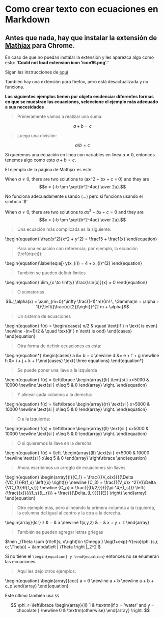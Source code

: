 # Como crear texto con ecuaciones en Markdown

## Antes que nada, hay que instalar la extensión de [Mathjax](https://chrome.google.com/webstore/detail/mathjax-plugin-for-github/ioemnmodlmafdkllaclgeombjnmnbima/related) para Chrome.

En caso de que no puedan instalar la extensión y les aparezca algo como esto:
**'Could not load extension icon 'icon16.png'.'**

Sigan las instrucciones de [aquí](https://github.com/orsharir/github-mathjax/issues/24#issuecomment-462956434)

También hay una extensión para firefox, pero está desactualizada y no funciona. 

**Los siguientes ejemplos tienen por objeto evidenciar diferentes formas en que se muestran las ecuaciones, seleccione el ejemplo más adecuado a sus necesidades** 

>Primeramente vamos a realizar una suma:

$$a+b=c$$

>Luego una división:

$$a/b=c$$

Si queremos una ecuación en línea con variables en línea  $a \ne 0$, entonces tenemos algo como esto $a + b = c$.

El ejemplo de la página de Mathjax es este:

When $a \ne 0$, there are two solutions to \(ax^2 + bx + c = 0\) and they are
$$x = {-b \pm \sqrt{b^2-4ac} \over 2a}.$$

No funciona adecuadamente usando \(...\) pero si funciona usando el símbolo '$'

When $a \ne 0$, there are two solutions to $ax^2 + bx + c = 0$ and they are
$$x = {-b \pm \sqrt{b^2-4ac} \over 2a}.$$

>Una ecuación más complicada es la siguiente:

\begin{equation}
\frac{x^2}{x^2 + y^2} = \frac15 + \frac1{x}
\end{equation}

>Para una ecuación con referencia, por ejemplo, la ecuación (\ref{eq:ej}):

\begin{equation}\label{eq:ej}
y(x_{i}) = 4 + x_{i}^{2}
\end{equation}

>También se pueden definir límites

\begin{equation}
\lim_{x \to \infty} \frac{\sin(x)}{x} = 0
\end{equation}

>O sumatorias

$$J_\alpha(x) = \sum_{m=0}^\infty \frac{(-1)^m}{m! \, \Gamma(m + \alpha + 1)}{\left({\frac{x}{2}}\right)}^{2 m + \alpha}$$

>Un sistema de ecuaciones

\begin{equation}
f(n) =
  \begin{cases}
    n/2       & \quad \text{if } n \text{ is even} \newline
    -(n+1)/2  & \quad \text{if } n \text{ is odd}
  \end{cases}
\end{equation}

> Otra forma de definir ecuaciones es esta:

\begin{equation*}
\begin{cases}
  a &= b + c \newline
  d &= e + f + g \newline
  h &= i + j + k + l
\end{cases}
\text{ three equations}
\end{equation*}

> Se puede poner una llave a la izquierda

\begin{equation}
f(x) = \left\lbrace
\begin{array}{lr}
\text{si } x>5000 & 10000 \newline
\text{si } x\leq 5 & 0
\end{array}
\right.
\end{equation}

> Y alinear cada columna a la derecha:

\begin{equation}
f(x) = \left\lbrace
\begin{array}{rr}
\text{si } x>5000 & 10000 \newline
\text{si } x\leq 5 & 0
\end{array}
\right.
\end{equation}


> O a la izquierda:

\begin{equation}
f(x) = \left\lbrace
\begin{array}{ll}
\text{si } x>5000 & 10000 \newline
\text{si } x\leq 5 & 0
\end{array}
\right.
\end{equation}

> O si quieremos la llave en la derecha

\begin{equation}
f(x) = \left.
\begin{array}{ll}
\text{si } x>5000 & 10000 \newline
\text{si } x\leq 5 & 0
\end{array}
\right\rbrace 
\end{equation}


> Ahora escribimos un arreglo de ecuaciones sin llaves

\begin{equation}
\begin{array}{l}{C_1} = \frac{{{V_o}x}}{{\Delta {VC_{1}}R{f_s} \left({x} \right)}} \newline {C_3} = \frac{{{V_o}x ^2}}{{\Delta {VC_{3}}R{f_s}}} \newline {C_p} = \frac{{{D/2}}}{{{\pi ^4}{f_s}}} \left( {\frac{{x}}{{{f_s}{L_r}}} + \frac{{{\Delta_{Lr}}}}{E}} \right) \end{array}
\end{equation}


> Otro ejemplo más, pero alineando la primera columna a la izquierda, la columna del igual al centro y la otra a la derecha.

\begin{array}{lcr} z & = & a \newline f(x,y,z) & = & x + y + z \end{array}


> También se pueden agregar letras griegas

$\min _\Theta \sum {r\left(s, o\right)\in \Omega } \log(1+exp(-Y{rso}\phi (s,r, o; \Theta)) + \lambda\left | \Theta \right |_2^2 $

Si no tiene el `\begin{equation} y \end{equation}` entonces no se enumeran las ecuaciones


>Aquí les dejo otros ejemplos:

\begin{equation}
\begin{array}{ccc}
  a = 0  \newline 
  a + b \newline 
  a + b + c_p
\end{array}
\end{equation}


Este último también usa `$$`

$$
\phi_r=\left\lbrace
\begin{array}{ll}
1 & \textrm{if x = 'water'  
and y = 'chocolate'}  \newline
0 & \textrm{otherwise}
\end{array}
\right.
$$
